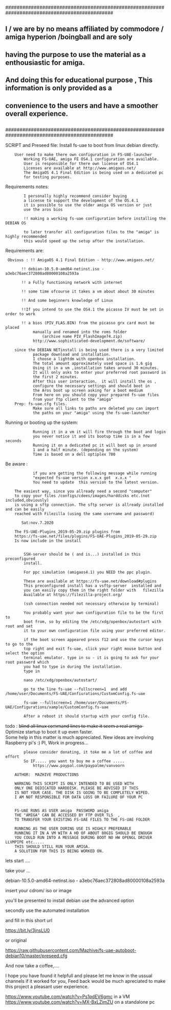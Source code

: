 ##############################################################################################
## I / we are by no means affiliated by commodore / amiga  hyperion /boingball and are soly ##
## having the purpose to use the material as a enthousiastic for amiga.			    ##
## And doing this for educational purpose , This information is only provided as a	    ##
## convenience to the users and have a smoother overall experience.			    ##
##                                                                                          ##
##############################################################################################


		
 SCRIPT and Preseed file:	Install fs-uae to boot from linux debian directly.					
																
		User need to make there own configuration in FS-UAE-launcher	
			Working FS-UAE, amiga FE OS4.1 configuration are available.	
			User is responsible for there own license of OS4.1			
			Licenses are available at http://www.amigaos.net/			
			The AmigaOS 4.1 Final Edition is being used on a dedicated pc	
			for testing purposes.										
																
 Requirements notes:												
			
			I personally highly recommend consider buying			
			a license to support the development of the OS.4.1		
			it is possible to use the older amiga OS version or just		
			use the aros bios									
			
			!! making a working fs-uae configuration before installing the DEBIAN OS 
			
			to later transfer all configuration files to the "amiga" is highly recommended
			this would speed up the setup after the installation.			
 Requirements are:																
																
	 Obvious : !! AmigaOS 4.1 Final Edition - http://www.amigaos.net/	

		   !! debian-10.5.0-amd64-netinst.iso - a3ebc76aec372808ad80000108a2593a	

		   !! a Fully functioning network with internet				
		   
		   !! some time ofcourse it takes a vm about about 30 minutes	
		   
		   !! And some beginners knowledge of Linux				
			
		   !!If you intend to use the OS4.1 the picasso IV must be set in order to work 

		   !! a bios (PIV_FLAS.BIN) from the picasso grx card must be placed	
				manually and renamed into the roms folder				 
					(archive name PIV_FlashImage74.zip)				
				http://www.sophisticated-development.de/software/		
																
		since the DEBIAN NETinstall is being used there is a very limited	
				package download and installation.					
				I choose a lightdm with openbox installation.			
				The total amount approximately used space is 1.6 gig		
				Using it in a vm ,installation takes around 30 minutes.		
				It will only asks to enter your preferred root password in	
				the first 2 minutes.									
				After this user interaction,  it will install the os ,			
				configure the necessary settings and should boot in		
				the Aros boot up screen asking for a boot medium		
				From here on you should copy your prepared fs-uae files	
				from your ftp client to the "amiga"						
		Prep: fs-uae.cfg files.								
				Make sure all links to paths are deleted you can import	
				the paths on your "amiga" using the fs-uae-launcher	
																
 Running or booting up the system:									
																
				Running it in a vm it will fire through the boot and login	
				you never notice it and its bootup time is in a few seconds	
				Running it on a dedicated pc it will boot up in around		
				1 and a half minute. (depending on the system)			
				Time is based on a dell optiplex 780					


Be aware :
				
				if you are getting the following message while running	 
				"expected fs-uae version x.x.x got  x.x.x "				
				You need to update  this version to the latest version.		
																
		The easiest way, since you allready need a second "computer"		
		to copy your files /configs/cdees/images/harddisks etc.(not included,obviously)	
		is using a sftp connection. The sftp server is allready installed and can be easily
		reached with Filezilla (using the same username and password)
		
           Sat:nov.7.2020

		The FS-UAE-Plugins_2019-05-29.zip plugins from 
		https://fs-uae.net/files/plugins/FS-UAE-Plugins_2019-05-29.zip
		Is now include in the install
									
																
			SSH-server should be ( and is...) installed in this preconfigured	
			install.												
												
			For ppc simulation (amigaos4.1) you NEED the ppc plugin.
		
			These are available at https://fs-uae.net/download#plugins		
			This preconfigured install has a vsftp-server  installed and		
			you can easily copy them in the right folder with	filezilla		
			Available at https://filezilla-project.org/						
												
			(ssh connection needed not necessary otherwise by terminal)	
			
			You probably want your own configuration file to be the first to	
			boot from, so by editing the /etc/xdg/openbox/autostart with root and set	
			it to your own configuration file using your preferred editor.	

			if the boot screen appeared press f12 and use the cursor keys to go to the
			top right and exit fs-uae, click your right mouse button and select the option
			terminal emulator. type in su - it is going to ask for your root password which
			you had to type in during the installation.
			type in   
			
			nano /etc/xdg/openbox/autostart/

			go to the line fs-uae --fullscreen=1  and add /home/user/Documents/FS-UAE/Confiurations/CustomConfig.fs-uae
	
			fs-uae --fullscreen=1 /home/user/Documents/FS-UAE/Configurations/xample/CustomConfig.fs-uae
			
			After a reboot it should startup with your config file.
		
																
																
 todo :	b̶l̶i̶n̶d̶ ̶a̶l̶l̶ ̶l̶i̶n̶u̶x̶ ̶c̶o̶m̶m̶a̶n̶d̶ ̶l̶i̶n̶e̶s̶ ̶t̶o̶ ̶m̶a̶k̶e̶ ̶i̶t̶ ̶s̶e̶e̶m̶ ̶a̶ ̶r̶e̶a̶l̶ ̶a̶m̶i̶g̶a̶		
			Optimize startup to boot it up even faster.					
			Some help in this matter is much appreciated.
			New ideas are involving Raspberry pi's :)
			PI,  Work in progress...			
																
			please consider donating, it toke me a lot of coffee and effort	
			So IF..... you want to buy me a coffee .....					
				https://www.paypal.com/paypalme/vanvoorn			
																
		AUTHOR:  MAZHIVE PRODUCTIONS							
																
		WARNING THIS SCRIPT IS ONLY INTENDED TO BE USED WITH		
		ONLY ONE DEDICATED HARDDISK. PLEASE BE ADVISED IF THIS		
		IS NOT YOUR CASE. THE DISK IS GOING TO BE COMPLETELY WIPED.										
		I AM NOT RESPONSIBLE FOR DATA LOSS OR FAILURE OF YOUR PC	
																
														
		FS-UAE RUNS AS USER amiga  PASSWORD amiga					
		THE "AMIGA" CAN BE ACCESSED BY FTP OVER TLS  ,				
		TO TRANSFER YOUR EXISTING FS-UAE FILES TO THE FS-UAE FOLDER	
																
		RUNNING AS THE USER DURING USE IS HIGHLY PREFERABLE			
		RUNNING IT IN A VM WITH A HD OF ABOUT 80GIG SHOULD BE ENOUGH
		YOU COULD RUN INTO A MESSAGE DURING BOOT NO HW OPENGL DRIVER LLVMPIPE etc.....
		THIS SHOULD STILL RUN YOUR AMIGA.
		A SOLUTION FOR THIS IS BEING WORKED ON.

lets  start ....	

take your ...

debian-10.5.0-amd64-netinst.iso - a3ebc76aec372808ad80000108a2593a

insert your cdrom/ iso or image

you'll be presented to install debian use the advanced option

secondly use the automated installation 

and fill in this short url

https://bit.ly/3jnsLU0

or original 

https://raw.githubusercontent.com/Mazhive/fs-uae-autoboot-debian10/master/preseed.cfg

And now take a coffee,....


I hope you have found it helpfull and please let me know in the ussual channels if it worked for you,
Feed back would be much apreciated to make this project a pleasant user experience.

https://www.youtube.com/watch?v=Ps1pdEV6gmc in a VM
https://www.youtube.com/watch?v=MX-BxLZimZU on a standalone pc


